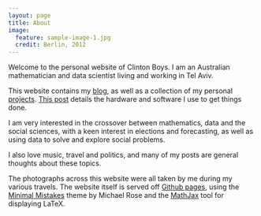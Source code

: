 ```yaml
---
layout: page
title: About
image:
  feature: sample-image-1.jpg
  credit: Berlin, 2012
---
```


Welcome to the personal website of Clinton Boys. I am an Australian mathematician and data scientist living and working in Tel Aviv. 

This website contains my [blog](http://www.clintonboys.com/posts/), as well as a collection of my personal [projects](http://www.clintonboys.com/projects/). [This post](http://www.clintonboys.com/uses-this/) details the hardware and software I use to get things done. 

I am very interested in the crossover between mathematics, data and the social sciences, with a keen interest in elections and forecasting, as well as using data to solve and explore social problems. 

I also love music, travel and politics, and many of my posts are general thoughts about these topics. 

The photographs across this website were all taken by me during my various travels. The website itself is served off [Github pages](https://pages.github.com/), using the [Minimal Mistakes](https://github.com/mmistakes/minimal-mistakes) theme by Michael Rose and the [MathJax](https://www.mathjax.org/) tool for displaying LaTeX. 